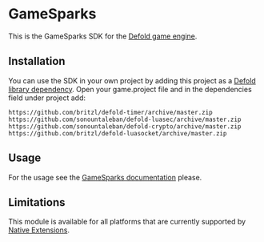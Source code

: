 # GameSparks
This is the GameSparks SDK for the [Defold game engine](http://www.defold.com).

## Installation
You can use the SDK in your own project by adding this project as a [Defold library dependency](http://www.defold.com/manuals/libraries/). Open your game.project file and in the dependencies field under project add:

```
https://github.com/britzl/defold-timer/archive/master.zip https://github.com/sonountaleban/defold-luasec/archive/master.zip https://github.com/sonountaleban/defold-crypto/archive/master.zip https://github.com/britzl/defold-luasocket/archive/master.zip
```

## Usage
For the usage see the [GameSparks documentation](https://docs.gamesparks.com) please.

## Limitations
This module is available for all platforms that are currently supported by [Native Extensions](http://www.defold.com/manuals/extensions/).